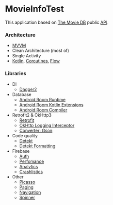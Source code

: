 # MovieInfoTest
This application based on [The Movie DB](https://www.themoviedb.org) public [API](https://www.themoviedb.org/documentation/api).
### Architecture
* [MVVM](https://developer.android.com/jetpack/guide)
* Clean Architecture (most of)
* Single Activity
* [Kotlin](https://kotlinlang.org/), [Coroutines](https://github.com/Kotlin/kotlinx.coroutines),
  [Flow](https://kotlinlang.org/docs/flow.html)
### Libraries
* DI
  * [Dagger2](https://github.com/google/dagger)
* Database
  * [Android Room Runtime](https://mvnrepository.com/artifact/androidx.room/room-runtime)
  * [Android Room Kotlin Extensions](https://mvnrepository.com/artifact/androidx.room/room-ktx)
  * [Android Room Compiler](https://mvnrepository.com/artifact/androidx.room/room-compiler)
* Retrofit2 & OkHttp3
  * [Retrofit](https://mvnrepository.com/artifact/com.squareup.retrofit2/retrofit)
  * [OkHttp Logging Interceptor](https://mvnrepository.com/artifact/com.squareup.okhttp3/logging-interceptor)
  * [Converter: Gson](https://mvnrepository.com/artifact/com.squareup.retrofit2/converter-gson)
* Code quality
  * [Detekt](https://detekt.github.io/detekt/)
  * [Detekt Formatting](https://detekt.github.io/detekt/)
* Firebase
  * [Auth](https://firebase.google.com/docs/auth)
  * [Perfomance](https://firebase.google.com/docs/perf-mon)
  * [Analytics](https://firebase.google.com/docs/analytics)
  * [Crashlistics](https://firebase.google.com/docs/crashlytics/)
* Other
  * [Picasso](https://square.github.io/picasso/)
  * [Paging](https://developer.android.com/jetpack/androidx/releases/paging)
  * [Navigation](https://developer.android.com/jetpack/androidx/releases/navigation)
  * [Spinner](https://github.com/skydoves/PowerSpinner)
